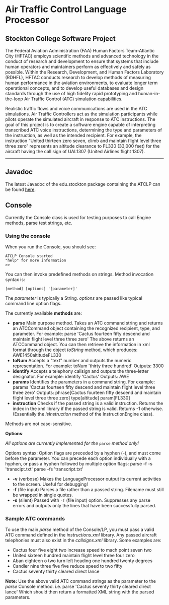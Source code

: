 # Air Traffic Control Language Processor
## Stockton College Software Project

The Federal Aviation Administration (FAA) Human Factors Team-Atlantic City (HFTAC) employs scientific methods and advanced technology in the conduct of research and development to ensure that systems that include human operators and maintainers perform as effectively and safely as possible.  Within the Research, Development, and Human Factors Laboratory (RDHFL), HFTAC conducts research to develop methods of measuring human performance in the aviation environments, to evaluate longer term operational concepts, and to develop useful databases and design standards through the use of high fidelity rapid prototyping and human-in-the-loop Air Traffic Control (ATC) simulation capabilities.

Realistic traffic flows and voice communications are used in the ATC simulations.  Air Traffic Controllers act as the simulation participants while pilots operate the simulated aircraft in response to ATC instructions.  The goal of this project is to create a software engine capable of interpreting transcribed ATC voice instructions, determining the type and parameters of the instruction, as well as the intended recipient.  For example, the instruction “United thirteen zero seven, climb and maintain flight level three three zero” represents an altitude clearance to FL330 (33,000 feet) for the aircraft having the call sign of UAL1307 (United Airlines flight 1307).

---

## Javadoc

The latest Javadoc of the edu.stockton package containing the ATCLP can be found [here](http://www.jicobaligod.com/projects/ATCLP).

## Console

Currently the Console class is used for testing purposes to call Engine methods, parse test strings, etc.

### Using the console

When you run the Console, you should see:

    ATCLP Console started
	"help" for more information
    >>
	
You can then invoke predefined methods on strings. 
Method invocation syntax is: 
	
    [method] [options] '[parameter]'
	
The _parameter_ is typically a String.
_options_ are passed like typical command line option flags.

The currently available __methods__ are:

*	__parse__ Main purpose method. Takes an ATC command string and returns an ATCCommand object containing the recognized recipient, type, and parameter. 
	For example:
		parse 'Cactus fourteen fifty descend and maintain flight level three three zero'
	The above returns an ATCCommand object. You can then retrieve the information in xml format through the object _toString_ method, which produces:
		<ATCCommand><recipient>AWE1450</recipient><type>altitude</type><parameter>FL330</parameter></ATCCommand>
*	__toNum__ Accepts a "text" number and outputs the numeric representation.
	For example:
		toNum 'thirty three hundred'
	Outputs:
		3300
*	__identify__ Accepts a telephony callsign and outputs the three-letter designator.
	For example:
		identify 'Cactus'
	Outputs:
		AWE
*	__params__ Identifies the parameters in a command string.
	For example:
		params 'Cactus fourteen fifty descend and maintain flight level three three zero'
	Outputs:
		phrase[Cactus fourteen fifty descend and maintain flight level three three zero]
		type[altitude]
		param[FL330]
*	__instruction__ Checks if the passed string is a valid instruction. Returns the index in the xml library if the passed string is valid. Returns -1 otherwise. (Essentially the _isInstruction_ method of the InstructionEngine class).
		
Methods are not case-sensitive.


__Options__:

_All options are currently implemented for the_ `parse` _method only!_

Options syntax:
Option flags are preceded by a hyphen (-), and must come before the parameter. You can precede each option individually with a hyphen, or pass a hyphen followed by multiple option flags:
	parse -f -s 'transcipt.txt'
	parse -fs 'transcript.txt'
	

*	__-v__ (verbose) Makes the LanguageProcessor output its current activities to the screen. Useful for debugging!
*	__-f__ (file input) Parses a file rather than a passed string. Filename must still be wrapped in single quotes.
*	__-s__ (silent) Passed with `-f` (file input) option. Suppresses any parse errors and outputs only the lines that have been successfully parsed.

### Sample ATC commands

To use the main _parse_ method of the Console/LP, you must pass a valid ATC command defined in the _instructions.xml_ library. Any passed aircraft telephonies must also exist in the _callsigns.xml_ library. Some examples are:

*	Cactus four five eight two increase speed to mach point seven two
*	United sixteen hundred maintain flight level three four zero
*	Aban eighteen o two turn left heading one hundred twenty degrees
*	Candler nine three five five reduce speed to two fifty
*	Cactus seventy thirty cleared direct lance

__Note:__ Use the above valid ATC command strings as the parameter to the _parse_ Console method. i.e. 
	parse 'Cactus seventy thirty cleared direct lance'
Which should then return a formatted XML string with the parsed parameters.

